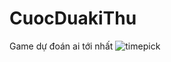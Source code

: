 # CuocDuakiThu
Game dự đoán ai tới nhất
![timepick](https://user-images.githubusercontent.com/59040076/127650744-8e86e668-2a45-47bd-91a1-e454bb2ac298.png)
